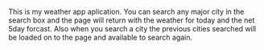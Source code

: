 This is my weather app aplication. You can search any major city in the search box and the page will return with the weather for today and the net 5day forcast. Also when you search a city 
the previous cities searched will be loaded on to the page and available to search again.